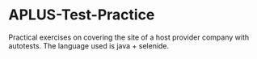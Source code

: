 # APLUS-Test-Practice
Practical exercises on covering the site of a host provider company with autotests. The language used is java + selenide.
